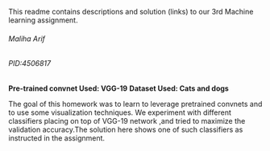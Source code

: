 This readme contains descriptions and solution (links) to our 3rd Machine learning assignment.

###### Maliha Arif
###### PID:4506817


**Pre-trained convnet Used: VGG-19**
**Dataset Used: Cats and dogs**


The goal of this homework was to learn to leverage pretrained convnets and to use some visualization techniques. We 
experiment with different classifiers placing on top of VGG-19 network ,and tried to maximize the validation accuracy.The solution here shows one of such classifiers as instructed in the assignment.
